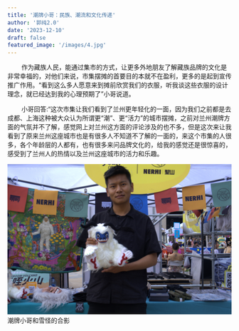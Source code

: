 ```yaml
---
title: '潮牌小哥：民族、潮流和文化传递'
author: '郭纯2.0'
date: '2023-12-10'
draft: false
featured_image: '/images/4.jpg'
---
```


&nbsp;&nbsp;&nbsp;&nbsp;&nbsp;&nbsp;&nbsp;&nbsp;作为藏族人民，能通过集市的方式，让更多外地朋友了解藏族品牌的文化是非常幸福的，对他们来说，市集摆摊的首要目的本就不在盈利，更多的是起到宣传推广作用。“看到这么多人愿意来到摊前欣赏我们的衣服，听我谈这些衣服的设计理念，就已经达到我的心理预期了”小哥说道。

&nbsp;&nbsp;&nbsp;&nbsp;&nbsp;&nbsp;&nbsp;&nbsp;小哥回答:“这次市集让我们看到了兰州更年轻化的一面，因为我们之前都是去成都、上海这种被大众认为所谓更“潮”、更“活力”的城市摆摊，之前对兰州潮牌方面的气氛并不了解，感觉网上对兰州这方面的评论涉及的也不多，但是这次来让我看到了原来兰州这座城市也是有很多人不知道不了解的一面的，来这个市集的人很多，各个年龄层的人都有，也有很多来问品牌文化的，给我的感觉还是很惊喜的，感受到了兰州人的热情以及兰州这座城市的活力和乐趣。

![markdown](/images/11.jpg)
潮牌小哥和雪怪的合影
